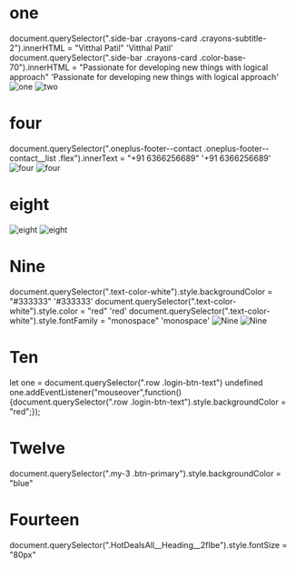 # one
document.querySelector(".side-bar .crayons-card .crayons-subtitle-2").innerHTML = "Vitthal Patil"
'Vitthal Patil'
document.querySelector(".side-bar .crayons-card .color-base-70").innerHTML = "Passionate for developing new things with logical approach"
'Passionate for developing new things with logical approach'
![one](ans1-a.png)
![two](ans1-b.png)

# four
document.querySelector(".oneplus-footer--contact .oneplus-footer--contact__list .flex").innerText = "+91 6366256689"
'+91 6366256689'
![four](four-a.png)
![four](four-a.png)

# eight
<!-- let d = document.querySelector("#SIvCob")
undefined
d.removeChild(d.childNodes[1])
<a href=​"https:​/​/​www.google.com/​setprefs?sig=0_NJppkY16Q0O-FtdPSYftFJD1UIc%3D&hl=hi&source=homepage&sa=X&ved=0ahUKEwj9hdqQr7_7AhVR8WEKHahLAa0Q2ZgBCBQ">​हिन्दी​</a>​
d.removeChild(d.childNodes[3])
" "
d.removeChild(d.childNodes[3])
<a href=​"https:​/​/​www.google.com/​setprefs?sig=0_NJppkY16Q0O-FtdPSYftFJD1UIc%3D&hl=te&source=homepage&sa=X&ved=0ahUKEwj9hdqQr7_7AhVR8WEKHahLAa0Q2ZgBCBY">​తెలుగు​</a>​
d.removeChild(d.childNodes[5])
" "
d.removeChild(d.childNodes[5])
<a href=​"https:​/​/​www.google.com/​setprefs?sig=0_NJppkY16Q0O-FtdPSYftFJD1UIc%3D&hl=ta&source=homepage&sa=X&ved=0ahUKEwj9hdqQr7_7AhVR8WEKHahLAa0Q2ZgBCBg">​தமிழ்​</a>​
d.removeChild(d.childNodes[7])
" "
d.removeChild(d.childNodes[7])
<a href=​"https:​/​/​www.google.com/​setprefs?sig=0_NJppkY16Q0O-FtdPSYftFJD1UIc%3D&hl=kn&source=homepage&sa=X&ved=0ahUKEwj9hdqQr7_7AhVR8WEKHahLAa0Q2ZgBCBo">​ಕನ್ನಡ​</a>​
d.removeChild(d.childNodes[9])
" "
d.removeChild(d.childNodes[9])
<a href=​"https:​/​/​www.google.com/​setprefs?sig=0_NJppkY16Q0O-FtdPSYftFJD1UIc%3D&hl=pa&source=homepage&sa=X&ved=0ahUKEwj9hdqQr7_7AhVR8WEKHahLAa0Q2ZgBCBw">​ਪੰਜਾਬੀ​</a>​ -->
![eight](eight-a.png)
![eight](eight-b.png)

# Nine
document.querySelector(".text-color-white").style.backgroundColor = "#333333"
'#333333'
document.querySelector(".text-color-white").style.color = "red"
'red'
document.querySelector(".text-color-white").style.fontFamily = "monospace"
'monospace'
![Nine](nine-a.png)
![Nine](nine-b.png)

# Ten
let one = document.querySelector(".row .login-btn-text")
undefined
one.addEventListener("mouseover",function(){document.querySelector(".row .login-btn-text").style.backgroundColor = "red";});

# Twelve
document.querySelector(".my-3 .btn-primary").style.backgroundColor = "blue"

# Fourteen 
document.querySelector(".HotDealsAll__Heading__2fIbe").style.fontSize = "80px"
